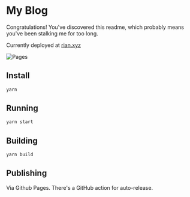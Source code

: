# My Blog

Congratulations! You've discovered this readme, which probably means you've been stalking me for too long.

Currently deployed at [rian.xyz](https://rian.xyz)

![Pages](https://github.com/xtellurian/xtellurian.github.io/workflows/Pages/badge.svg)


## Install

```sh
yarn
```

## Running

```sh
yarn start
```

## Building

```sh
yarn build
```

## Publishing

Via Github Pages. There's a GitHub action for auto-release.
